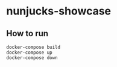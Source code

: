 # nunjucks-showcase
## How to run
```
docker-compose build
docker-compose up
docker-compose down
```

